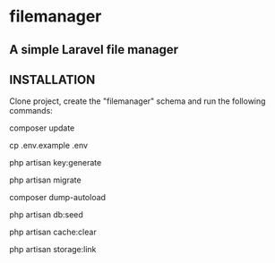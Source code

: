 # filemanager
A simple Laravel file manager
---------------------------------------------------------------------------------

INSTALLATION
---------------------------------------------------------------------------------

Clone project, create the "filemanager" schema and run the following commands:

composer update

cp .env.example .env

php artisan key:generate

php artisan migrate

composer dump-autoload

php artisan db:seed

php artisan cache:clear

php artisan storage:link

